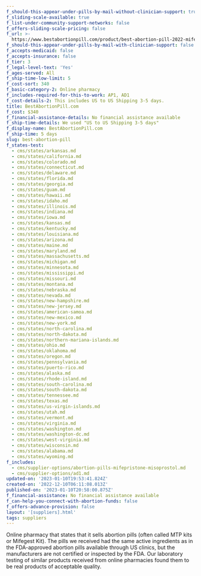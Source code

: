 ```yaml
---
f_should-this-appear-under-pills-by-mail-without-clinician-support: true
f_sliding-scale-available: true
f_list-under-community-support-networks: false
f_offers-sliding-scale-pricing: false
f_url: >-
  https://www.bestabortionpill.com/product/best-abortion-pill-2022-mifepristone-misoprostol-pack/
f_should-this-appear-under-pills-by-mail-with-clinician-support: false
f_accepts-medicaid: false
f_accepts-insurance: false
f_tier: 3
f_legal-level-text: 'Yes'
f_ages-served: All
f_ship-time-low-limit: 5
f_cost-sort: 340
f_basic-category-2: Online pharmacy
f_includes-required-for-this-to-work: AP1, AD1
f_cost-details-2: This includes US to US Shipping 3-5 days.
title: BestAbortionPill.com
f_cost: $340
f_financial-assistance-details: No financial assistance available
f_ship-time-details: We used "US to US Shipping 3-5 days"
f_display-name: BestAbortionPill.com
f_ship-time: 5 days
slug: best-abortion-pill
f_states-test:
  - cms/states/arkansas.md
  - cms/states/california.md
  - cms/states/colorado.md
  - cms/states/connecticut.md
  - cms/states/delaware.md
  - cms/states/florida.md
  - cms/states/georgia.md
  - cms/states/guam.md
  - cms/states/hawaii.md
  - cms/states/idaho.md
  - cms/states/illinois.md
  - cms/states/indiana.md
  - cms/states/iowa.md
  - cms/states/kansas.md
  - cms/states/kentucky.md
  - cms/states/louisiana.md
  - cms/states/arizona.md
  - cms/states/maine.md
  - cms/states/maryland.md
  - cms/states/massachusetts.md
  - cms/states/michigan.md
  - cms/states/minnesota.md
  - cms/states/mississippi.md
  - cms/states/missouri.md
  - cms/states/montana.md
  - cms/states/nebraska.md
  - cms/states/nevada.md
  - cms/states/new-hampshire.md
  - cms/states/new-jersey.md
  - cms/states/american-samoa.md
  - cms/states/new-mexico.md
  - cms/states/new-york.md
  - cms/states/north-carolina.md
  - cms/states/north-dakota.md
  - cms/states/northern-mariana-islands.md
  - cms/states/ohio.md
  - cms/states/oklahoma.md
  - cms/states/oregon.md
  - cms/states/pennsylvania.md
  - cms/states/puerto-rico.md
  - cms/states/alaska.md
  - cms/states/rhode-island.md
  - cms/states/south-carolina.md
  - cms/states/south-dakota.md
  - cms/states/tennessee.md
  - cms/states/texas.md
  - cms/states/us-virgin-islands.md
  - cms/states/utah.md
  - cms/states/vermont.md
  - cms/states/virginia.md
  - cms/states/washington.md
  - cms/states/washington-dc.md
  - cms/states/west-virginia.md
  - cms/states/wisconsin.md
  - cms/states/alabama.md
  - cms/states/wyoming.md
f_includes:
  - cms/supplier-options/abortion-pills-mifepristone-misoprostol.md
  - cms/supplier-options/ad1.md
updated-on: '2023-01-10T19:53:41.824Z'
created-on: '2022-12-10T06:11:08.013Z'
published-on: '2023-01-10T20:58:00.875Z'
f_financial-assistance: No financial assistance available
f_can-help-you-connect-with-abortion-funds: false
f_offers-advance-provision: false
layout: '[suppliers].html'
tags: suppliers
---
```


Online pharmacy that states that it sells abortion pills (often called MTP kits or Mifegest Kit). The pills we received had the same active ingredients as in the FDA-approved abortion pills available through US clinics, but the manufacturers are not certified or inspected by the FDA. Our laboratory testing of similar products received from online pharmacies found them to be real products of acceptable quality.

‍

‍
